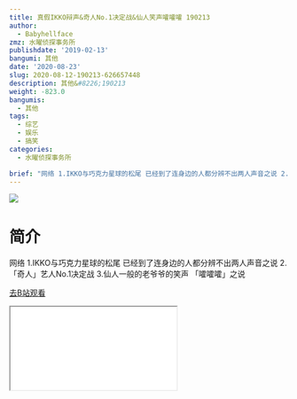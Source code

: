 ```yaml
---
title: 真假IKKO辩声&奇人No.1决定战&仙人笑声嚯嚯嚯 190213
author:
  - Babyhellface
zmz: 水曜侦探事务所
publishdate: '2019-02-13'
bangumi: 其他
date: '2020-08-23'
slug: 2020-08-12-190213-626657448
description: 其他&#8226;190213
weight: -823.0
bangumis:
  - 其他
tags:
  - 综艺
  - 娱乐
  - 搞笑
categories:
  - 水曜侦探事务所

brief: "网络 1.IKKO与巧克力星球的松尾 已经到了连身边的人都分辨不出两人声音之说 2.「奇人」艺人No.1决定战 3.仙人一般的老爷爷的笑声 「嚯嚯嚯」之说"
---
```

![](https://raw.githubusercontent.com/tcgriffith/owaraisite/master/static/tmpimg/8d99f0dc7fa784a6fc236f29ab780088cd490327.jpg.480.jpg)
# 简介  
网络
1.IKKO与巧克力星球的松尾 已经到了连身边的人都分辨不出两人声音之说
2.「奇人」艺人No.1决定战
3.仙人一般的老爷爷的笑声 「嚯嚯嚯」之说  

[去B站观看](https://www.bilibili.com/video/av626657448/)
<div class ="resp-container"><iframe class="testiframe" src="//player.bilibili.com/player.html?aid=626657448"", scrolling="no", allowfullscreen="true" > </iframe></div> 
